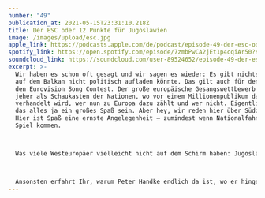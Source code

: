 ```yaml
---
number: "49"
publication_at: 2021-05-15T23:31:10.218Z
title: Der ESC oder 12 Punkte für Jugoslawien
image: /images/upload/esc.jpg
apple_link: https://podcasts.apple.com/de/podcast/episode-49-der-esc-oder-12-punkte-f%C3%BCr-jugoslawien/id1170436903?i=1000521941379
spotify_link: https://open.spotify.com/episode/7zmbPwCA2jEt1p4cqiAr50?si=8e226201b8334aed
soundcloud_link: https://soundcloud.com/user-89524652/episode-49-der-esc-oder-12-punkte-fur-jugoslawien
excerpt: >-
  Wir haben es schon oft gesagt und wir sagen es wieder: Es gibt nichts, was man
  auf dem Balkan nicht politisch aufladen könnte. Das gilt auch für den ESC –
  den Eurovision Song Contest. Der große europäische Gesangswettbewerb gilt seit
  jeher als Schaukasten der Nationen, wo vor einem Millionenpublikum darüber
  verhandelt wird, wer nun zu Europa dazu zählt und wer nicht. Eigentlich soll
  das alles ja ein großes Spaß sein. Aber hey, wir reden hier über Südosteuropa:
  Hier ist Spaß eine ernste Angelegenheit – zumindest wenn Nationalfahnen ins
  Spiel kommen.



  Was viele Westeuropäer vielleicht nicht auf dem Schirm haben: Jugoslawien war schon vor dem Ende des Kalten Krieges beim ESC präsent – und alles andere als unerfolgreich. Und auch die Nachfolgestaaten haben schon für die eine oder andere Überraschung auf der Bühne gesorgt. Grund genug, sich mit der „jugoslawischen Geschichte“ des ESC zu befassen. Was Krsto – der keine Ahnung vom ESC hat – und Danijel – der keine Ahnung von Musik hat – hier irgendwie versuchen. Gut, dass es Wissenschaftlerinnen wie Catherine Baker von der University of Hull gibt, die den beiden Amateuren mit Expertise aushelfen können.



  Ansonsten erfahrt Ihr, warum Peter Handke endlich da ist, wo er hingehört, warum Tito sich in Serbien plötzlich in schlechter Gesellschaft befindet und woher Danijel seinen Vornamen hat... nicht das einzige Geheimnis, das in dieser Sendung enthüllt wird.
---
```

